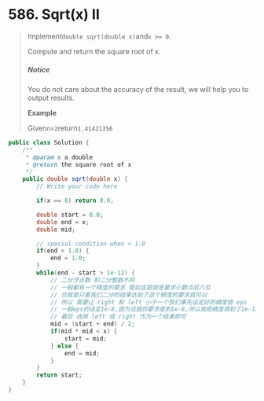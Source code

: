 # 586. Sqrt\(x\) II

> Implement`double sqrt(double x)`and`x >= 0`.
>
> Compute and return the square root of x.
>
> ##### Notice
>
> You do not care about the accuracy of the result, we will help you to output results.
>
> **Example**
>
> Given`n`=`2`return`1.41421356`

```java
public class Solution {
    /**
     * @param x a double
     * @return the square root of x
     */
    public double sqrt(double x) {
        // Write your code here

        if(x == 0) return 0.0;

        double start = 0.0;
        double end = x;
        double mid;

        // special condition when < 1.0
        if(end < 1.0) {
            end = 1.0;
        }
        while(end - start > 1e-12) {
            // 二分浮点数 和二分整数不同
            // 一般都有一个精度的要求 譬如这题就是要求小数点后八位
            // 也就是只要我们二分的结果达到了这个精度的要求就可以
            // 所以 需要让 right 和 left 小于一个我们事先设定好的精度值 eps
            // 一般eps的设定1e-8,因为这题的要求是到1e-8,所以我把精度调到了1e-12
            // 最后 选择 left 或 right 作为一个结果即可 
            mid = (start + end) / 2;
            if(mid * mid < x) {
                start = mid;
            } else {
                end = mid;
            }
        }
        return start;
    }
}
```



